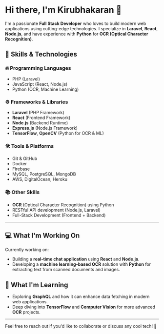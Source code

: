 # Hi there, I'm Kirubhakaran 👋

I'm a passionate **Full Stack Developer** who loves to build modern web applications using cutting-edge technologies. I specialize in **Laravel**, **React**, **Node.js**, and have experience with **Python** for **OCR (Optical Character Recognition)**.

## 🚀 Skills & Technologies

### 🔥 Programming Languages
- PHP (Laravel)
- JavaScript (React, Node.js)
- Python (OCR, Machine Learning)

### ⚙️ Frameworks & Libraries
- **Laravel** (PHP Framework)
- **React** (Frontend Framework)
- **Node.js** (Backend Runtime)
- **Express.js** (Node.js Framework)
- **TensorFlow**, **OpenCV** (Python for OCR & ML)

### 🛠 Tools & Platforms
- Git & GitHub
- Docker
- Firebase
- MySQL, PostgreSQL, MongoDB
- AWS, DigitalOcean, Heroku

### 📚 Other Skills
- **OCR** (Optical Character Recognition) using Python
- RESTful API development (Node.js, Laravel)
- Full-Stack Development (Frontend + Backend)

---

## 💻 What I'm Working On
Currently working on:
- Building a **real-time chat application** using **React** and **Node.js**.
- Developing a **machine learning-based OCR** solution with **Python** for extracting text from scanned documents and images.

## 🌱 What I'm Learning
- Exploring **GraphQL** and how it can enhance data fetching in modern web applications.
- Deep diving into **TensorFlow** and **Computer Vision** for more advanced **OCR** projects.

---


Feel free to reach out if you'd like to collaborate or discuss any cool tech! 🚀

